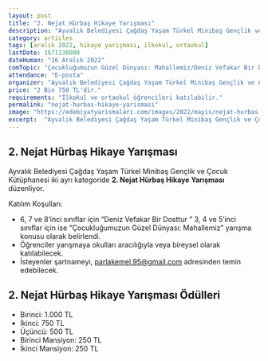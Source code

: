 ```yaml
---
layout: post
title: "2. Nejat Hürbaş Hikaye Yarışması"
description: "Ayvalık Belediyesi Çağdaş Yaşam Türkel Minibaş Gençlik ve Çocuk Kütüphanesi iki ayrı kategoride '2. Nejat Hürbaş Hikaye Yarışması' düzenliyor."
category: articles
tags: [aralık 2022, hikaye yarışması, ilkokul, ortaokul]
lastDate: 1671138000
dateHuman: "16 Aralık 2022"
comTopic: "Çocukluğumuzun Güzel Dünyası: Mahallemiz/Deniz Vefakar Bir Dosttur"
attendance: "E-posta"
organizer: "Ayvalık Belediyesi Çağdaş Yaşam Türkel Minibaş Gençlik ve Çocuk Kütüphanesi"
price: "2 Bin 750 TL'dir."
requirements: "İlkokul ve ortaokul öğrencileri katılabilir."
permalink: "nejat-hurbas-hikaye-yarismasi"
image: "https://edebiyatyarismalari.com/images/2022/mayis/nejat-hurbas-hikaye-yarismasi.jpg"
excerpt:  "Ayvalık Belediyesi Çağdaş Yaşam Türkel Minibaş Gençlik ve Çocuk Kütüphanesi iki ayrı kategoride <strong> 2. Nejat Hürbaş Hikaye Yarışması </strong> düzenliyor."
---
```


## 2. Nejat Hürbaş Hikaye Yarışması
Ayvalık Belediyesi Çağdaş Yaşam Türkel Minibaş Gençlik ve Çocuk Kütüphanesi iki ayrı kategoride **2. Nejat Hürbaş Hikaye Yarışması** düzenliyor.

Katılım Koşulları:
- 6, 7 ve 8’inci sınıflar için “Deniz Vefakar Bir Dosttur ” 3, 4 ve 5’inci sınıflar için ise “Çocukluğumuzun Güzel Dünyası: Mahallemiz” yarışma konusu olarak belirlendi.
- Öğrenciler yarışmaya okulları aracılığıyla veya bireysel olarak katılabilecek. 
- İsteyenler şartnameyi, parlakemel.95@gmail.com adresinden temin edebilecek. 


## 2. Nejat Hürbaş Hikaye Yarışması Ödülleri
- Birinci: 1.000 TL
- İkinci: 750 TL
- Üçüncü: 500 TL
- Birinci Mansiyon: 250 TL
- İkinci Mansiyon: 250 TL